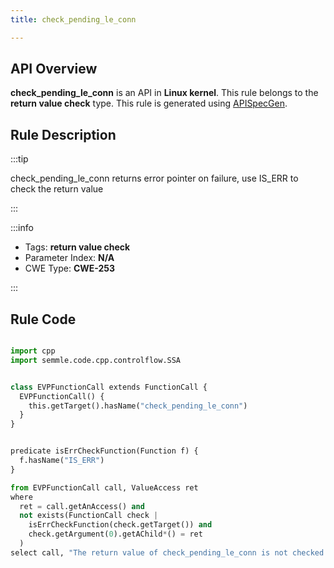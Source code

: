 ```yaml
---
title: check_pending_le_conn

---
```



## API Overview
**check_pending_le_conn** is an API in **Linux kernel**. This rule belongs to the **return value check** type. This rule is generated using [APISpecGen](../../tools/APISpecGen).
## Rule Description

:::tip

check_pending_le_conn returns error pointer on failure, use IS_ERR to check the return value

:::

:::info

- Tags: **return value check**
- Parameter Index: **N/A**
- CWE Type: **CWE-253**

:::

## Rule Code
```python

import cpp
import semmle.code.cpp.controlflow.SSA


class EVPFunctionCall extends FunctionCall {
  EVPFunctionCall() {
    this.getTarget().hasName("check_pending_le_conn")
  }
}


predicate isErrCheckFunction(Function f) {
  f.hasName("IS_ERR") 
}

from EVPFunctionCall call, ValueAccess ret
where
  ret = call.getAnAccess() and
  not exists(FunctionCall check |
    isErrCheckFunction(check.getTarget()) and
    check.getArgument(0).getAChild*() = ret
  )
select call, "The return value of check_pending_le_conn is not checked with IS_ERR."
    
```